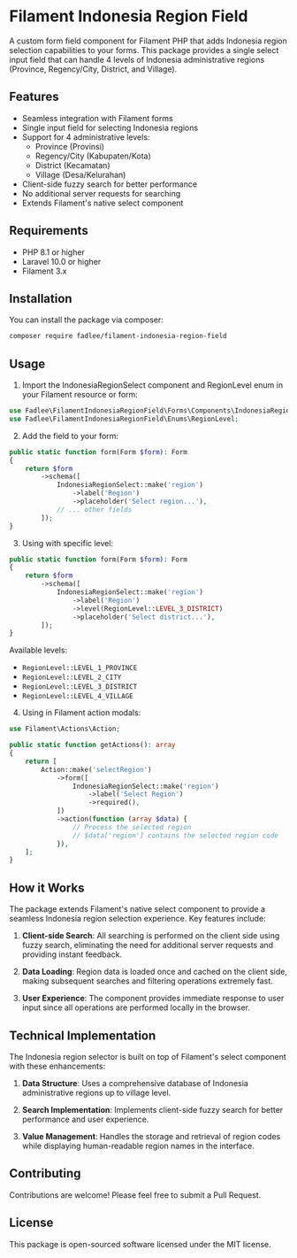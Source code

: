 # Filament Indonesia Region Field

A custom form field component for Filament PHP that adds Indonesia region selection capabilities to your forms. This package provides a single select input field that can handle 4 levels of Indonesia administrative regions (Province, Regency/City, District, and Village).

## Features

- Seamless integration with Filament forms
- Single input field for selecting Indonesia regions
- Support for 4 administrative levels:
  - Province (Provinsi)
  - Regency/City (Kabupaten/Kota)
  - District (Kecamatan)
  - Village (Desa/Kelurahan)
- Client-side fuzzy search for better performance
- No additional server requests for searching
- Extends Filament's native select component

## Requirements

- PHP 8.1 or higher
- Laravel 10.0 or higher
- Filament 3.x

## Installation

You can install the package via composer:

```bash
composer require fadlee/filament-indonesia-region-field
```

## Usage

1. Import the IndonesiaRegionSelect component and RegionLevel enum in your Filament resource or form:

```php
use Fadlee\FilamentIndonesiaRegionField\Forms\Components\IndonesiaRegionSelect;
use Fadlee\FilamentIndonesiaRegionField\Enums\RegionLevel;
```

2. Add the field to your form:

```php
public static function form(Form $form): Form
{
    return $form
        ->schema([
            IndonesiaRegionSelect::make('region')
                ->label('Region')
                ->placeholder('Select region...'),
            // ... other fields
        ]);
}
```

3. Using with specific level:

```php
public static function form(Form $form): Form
{
    return $form
        ->schema([
            IndonesiaRegionSelect::make('region')
                ->label('Region')
                ->level(RegionLevel::LEVEL_3_DISTRICT)
                ->placeholder('Select district...'),
        ]);
}
```

Available levels:
- `RegionLevel::LEVEL_1_PROVINCE`
- `RegionLevel::LEVEL_2_CITY`
- `RegionLevel::LEVEL_3_DISTRICT`
- `RegionLevel::LEVEL_4_VILLAGE`

4. Using in Filament action modals:

```php
use Filament\Actions\Action;

public static function getActions(): array
{
    return [
        Action::make('selectRegion')
            ->form([
                IndonesiaRegionSelect::make('region')
                    ->label('Select Region')
                    ->required(),
            ])
            ->action(function (array $data) {
                // Process the selected region
                // $data['region'] contains the selected region code
            }),
    ];
}
```

## How it Works

The package extends Filament's native select component to provide a seamless Indonesia region selection experience. Key features include:

1. **Client-side Search**: All searching is performed on the client side using fuzzy search, eliminating the need for additional server requests and providing instant feedback.

2. **Data Loading**: Region data is loaded once and cached on the client side, making subsequent searches and filtering operations extremely fast.

3. **User Experience**: The component provides immediate response to user input since all operations are performed locally in the browser.

## Technical Implementation

The Indonesia region selector is built on top of Filament's select component with these enhancements:

1. **Data Structure**: Uses a comprehensive database of Indonesia administrative regions up to village level.

2. **Search Implementation**: Implements client-side fuzzy search for better performance and user experience.

3. **Value Management**: Handles the storage and retrieval of region codes while displaying human-readable region names in the interface.

## Contributing

Contributions are welcome! Please feel free to submit a Pull Request.

## License

This package is open-sourced software licensed under the MIT license.
